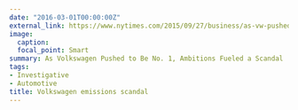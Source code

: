 ```yaml
---
date: "2016-03-01T00:00:00Z"
external_link: https://www.nytimes.com/2015/09/27/business/as-vw-pushed-to-be-no-1-ambitions-fueled-a-scandal.html
image:
  caption: 
  focal_point: Smart
summary: As Volkswagen Pushed to Be No. 1, Ambitions Fueled a Scandal
tags:
- Investigative
- Automotive
title: Volkswagen emissions scandal
---
```

